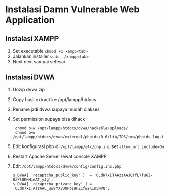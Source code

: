 # Instalasi Damn Vulnerable Web Application #

## Instalasi XAMPP ##

1. Set executable `chmod +x xampp<tab>`
2. Jalankan installer `sudo ./xampp<tab>`
3. Next next sampai selesai

## Instalasi DVWA ##

1. Unzip dvwa.zip
2. Copy hasil extract ke /opt/lampp/htdocs
3. Rename jadi dvwa supaya mudah diakses
4. Set permission supaya bisa dihack 

	```
     chmod o+w /opt/lampp/htdocs/dvwa/hackable/uploads/
     chmod o+w /opt/lampp/htdocs/dvwa/external/phpids/0.6/lib/IDS/tmp/phpids_log.txt
     ```

5. Edit konfigurasi php di `/opt/lampp/etc/php.ini` set `allow_url_include=On`
6. Restart Apache Server lewat console XAMPP
7. Edit `/opt/lampp/htdocs/dvwa/config/config.inc.php`

	```
	$_DVWA[ 'recaptcha_public_key' ]  = '6LdK7xITAAzzAAJQTfL7fu6I-0aPl8KHHieAT_yJg';
	$_DVWA[ 'recaptcha_private_key' ] = '6LdK7xITAzzAAL_uw9YXVUOPoIHPZLfw2K1n5NVQ';
	```